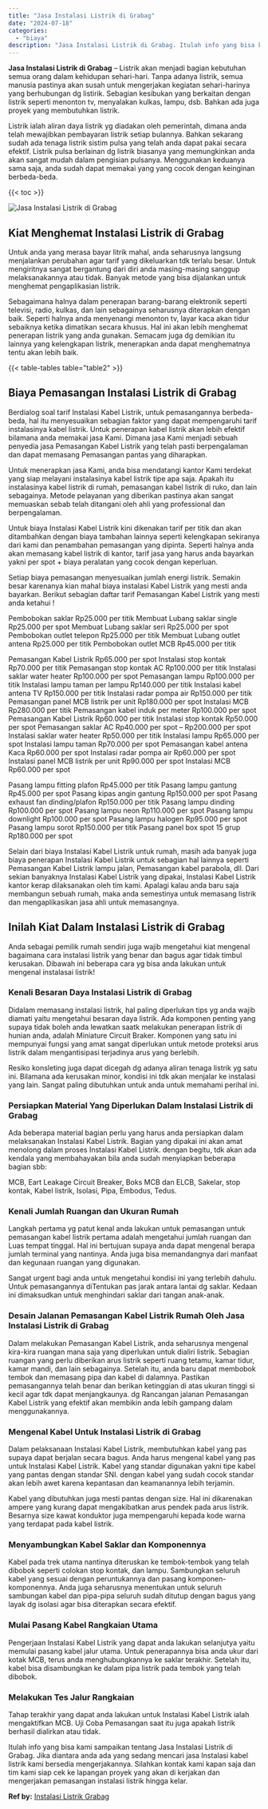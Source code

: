 ```yaml
---
title: "Jasa Instalasi Listrik di Grabag"
date: "2024-07-18"
categories: 
  - "biaya"
description: "Jasa Instalasi Listrik di Grabag. Itulah info yang bisa kami sampaikan tentang Jasa Instalasi Listrik di Grabag. Jika diantara anda ada yang sedang mencari j..."
---
```


**Jasa Instalasi Listrik di Grabag** – Listrik akan menjadi bagian kebutuhan semua orang dalam kehidupan sehari-hari. Tanpa adanya listrik, semua manusia pastinya akan susah untuk mengerjakan kegiatan sehari-harinya yang berhubungan dg listirik. Sebagian kesibukan yang berkaitan dengan listrik seperti menonton tv, menyalakan kulkas, lampu, dsb. Bahkan ada juga proyek yang membutuhkan listrik.

Listrik ialah aliran daya listrik yg diadakan oleh pemerintah, dimana anda telah mewajibkan pembayaran listrik setiap bulannya. Bahkan sekarang sudah ada tenaga listrik sistim pulsa yang telah anda dapat pakai secara efektif. Listrik pulsa berlainan dg listrik biasanya yang memungkinkan anda akan sangat mudah dalam pengisian pulsanya. Menggunakan keduanya sama saja, anda sudah dapat memakai yang yang cocok dengan keinginan berbeda-beda.

{{< toc >}}

![Jasa Instalasi Listrik di Grabag](/images/instalasi-listrik-murah30.png)

## Kiat Menghemat Instalasi Listrik di Grabag

Untuk anda yang merasa bayar litrik mahal, anda seharusnya langsung menjalankan perubahan agar tarif yang dikeluarkan tdk terlalu besar. Untuk mengiritnya sangat bergantung dari diri anda masing-masing sanggup melaksanakannya atau tidak. Banyak metode yang bisa dijalankan untuk menghemat pengaplikasian listrik.

Sebagaimana halnya dalam penerapan barang-barang elektronik seperti televisi, radio, kulkas, dan lain sebagainya seharusnya diterapkan dengan baik. Seperti halnya anda menyenangi menonton tv, layar kaca akan tidur sebaiknya ketika dimatikan secara khusus. Hal ini akan lebih menghemat penerapan listrik yang anda gunakan. Semacam juga dg demikian itu lainnya yang kelengkapan listrik, menerapkan anda dapat menghematnya tentu akan lebih baik.

{{< table-tables table="table2" >}}

## Biaya Pemasangan Instalasi Listrik di Grabag

Berdialog soal tarif Instalasi Kabel Listrik, untuk pemasangannya berbeda-beda, hal itu menyesuaikan sebagian faktor yang dapat mempengaruhi tarif instalasinya kabel listrik. Untuk penerapan kabel listrik akan lebih efektif bilamana anda memakai jasa Kami. Dimana jasa Kami menjadi sebuah penyedia jasa Pemasangan Kabel Listrik yang telah pasti berpengalaman dan dapat memasang Pemasangan pantas yang diharapkan.

Untuk menerapkan jasa Kami, anda bisa mendatangi kantor Kami terdekat yang siap melayani instalasinya kabel listrik tipe apa saja. Apakah itu instalasinya kabel listrik di rumah, pemasangan kabel listrik di ruko, dan lain sebagainya. Metode pelayanan yang diberikan pastinya akan sangat memuaskan sebab telah ditangani oleh ahli yang professional dan berpengalaman.

Untuk biaya Instalasi Kabel Listrik kini dikenakan tarif per titik dan akan ditambahkan dengan biaya tambahan lainnya seperti kelengkapan sekiranya dari kami dan penambahan pemasangan yang dipinta. Seperti halnya anda akan memasang kabel listrik di kantor, tarif jasa yang harus anda bayarkan yakni per spot + biaya peralatan yang cocok dengan keperluan.

Setiap biaya pemasangan menyesuaikan jumlah energi listrik. Semakin besar karenanya kian mahal biaya instalasi Kabel Listrik yang mesti anda bayarkan. Berikut sebagian daftar tarif Pemasangan Kabel Listrik yang mesti anda ketahui !

Pembobokan saklar Rp25.000 per titik Membuat Lubang saklar single Rp25.000 per spot Membuat Lubang saklar seri Rp25.000 per spot Pembobokan outlet telepon Rp25.000 per titik Membuat Lubang outlet antena Rp25.000 per titik Pembobokan outlet MCB Rp45.000 per titik

Pemasangan Kabel Listrik Rp65.000 per spot Instalasi stop kontak Rp70.000 per titik Pemasangan stop kontak AC Rp100.000 per titik Instalasi saklar water heater Rp100.000 per spot Pemasangan lampu Rp100.000 per titik Instalasi lampu taman per lampu Rp140.000 per titik Instalasi kabel antena TV Rp150.000 per titik Instalasi radar pompa air Rp150.000 per titik Pemasangan panel MCB listrik per unit Rp180.000 per spot Instalasi MCB Rp280.000 per titik Pemasangan kabel induk per meter Rp100.000 per spot Pemasangan Kabel Listrik Rp60.000 per titik Instalasi stop kontak Rp50.000 per spot Pemasangan saklar AC Rp40.000 per spot – Rp200.000 per spot Instalasi saklar water heater Rp50.000 per titik Instalasi lampu Rp65.000 per spot Instalasi lampu taman Rp70.000 per spot Pemasangan kabel antena Kaca Rp60.000 per spot Instalasi radar pompa air Rp60.000 per spot Instalasi panel MCB listrik per unit Rp90.000 per spot Instalasi MCB Rp60.000 per spot

Pasang lampu fitting plafon Rp45.000 per titik Pasang lampu gantung Rp45.000 per spot Pasang kipas angin gantung Rp150.000 per spot Pasang exhaust fan dinding/plafon Rp150.000 per titik Pasang lampu dinding Rp100.000 per spot Pasang lampu neon Rp110.000 per spot Pasang lampu downlight Rp100.000 per spot Pasang lampu halogen Rp95.000 per spot Pasang lampu sorot Rp150.000 per titik Pasang panel box spot 15 grup Rp180.000 per spot

Selain dari biaya Instalasi Kabel Listrik untuk rumah, masih ada banyak juga biaya penerapan Instalasi Kabel Listrik untuk sebagian hal lainnya seperti Pemasangan Kabel Listrik lampu jalan, Pemasangan kabel parabola, dll. Dari sekian banyaknya Instalasi Kabel Listrik yang dipakai, Instalasi Kabel Listrik kantor kerap dilaksanakan oleh tim kami. Apalagi kalau anda baru saja membangun sebuah rumah, maka anda semestinya untuk memasang listrik dan mengaplikasikan jasa ahli untuk memasangnya.

## Inilah Kiat Dalam Instalasi Listrik di Grabag


Anda sebagai pemilik rumah sendiri juga wajib mengetahui kiat mengenal bagaimana cara instalasi listrik yang benar dan bagus agar tidak timbul kerusakan. Dibawah ini beberapa cara yg bisa anda lakukan untuk mengenal instalasai listrik!

### Kenali Besaran Daya Instalasi Listrik di Grabag

Didalam memasang instalasi listrik, hal paling diperlukan tips yg anda wajib diamati yaitu mengetahui besaran daya listrik. Ada komponen penting yang supaya tidak boleh anda lewatkan saatk melakukan penerapan listrik di hunian anda, adalah Miniature Circuit Braker. Komponen yang satu ini mempunyai fungsi yang amat sangat diperlukan untuk metode proteksi arus listrik dalam mengantisipasi terjadinya arus yang berlebih.

Resiko konsleting juga dapat dicegah dg adanya aliran tenaga listrik yg satu ini. Bilamana ada kerusakan minor, kondisi ini tdk akan menjalar ke instalasi yang lain. Sangat paling dibutuhkan untuk anda untuk memahami perihal ini.

### Persiapkan Material Yang Diperlukan Dalam Instalasi Listrik di Grabag

Ada beberapa material bagian perlu yang harus anda persiapkan dalam melaksanakan Instalasi Kabel Listrik. Bagian yang dipakai ini akan amat menolong dalam proses Instalasi Kabel Listrik. dengan begitu, tdk akan ada kendala yang membahayakan bila anda sudah menyiapkan beberapa bagian sbb:

MCB, Eart Leakage Circuit Breaker, Boks MCB dan ELCB, Sakelar, stop kontak, Kabel listrik, Isolasi, Pipa, Embodus, Tedus.

### Kenali Jumlah Ruangan dan Ukuran Rumah

Langkah pertama yg patut kenal anda lakukan untuk pemasangan untuk pemasangan kabel listrik pertama adalah mengetahui jumlah ruangan dan Luas tempat tinggal. Hal ini bertujuan supaya anda dapat mengenal berapa jumlah terminal yang nantinya. Anda juga bisa memandangnya dari manfaat dan kegunaan ruangan yang digunakan.

Sangat urgent bagi anda untuk mengetahui kondisi ini yang terlebih dahulu. Untuk pemasangannya diTentukan pas jarak antara lantai dg saklar. Kedaan ini dimaksudkan untuk menghindari saklar dari tangan anak-anak.

### Desain Jalanan Pemasangan Kabel Listrik Rumah Oleh Jasa Instalasi Listrik di Grabag

Dalam melakukan Pemasangan Kabel Listrik, anda seharusnya mengenal kira-kira ruangan mana saja yang diperlukan untuk dialiri listrik. Sebagian ruangan yang perlu diberikan arus listrik seperti ruang tetamu, kamar tidur, kamar mandi, dan lain sebagainya. Setelah itu, anda baru dapat membobok tembok dan memasang pipa dan kabel di dalamnya. Pastikan pemasangannya telah benar dan berikan ketinggian di atas ukuran tinggi si kecil agar tdk dapat menjangkaunya. dg Rancangan jalanan Pemasangan Kabel Listrik yang efektif akan membikin anda lebih gampang dalam menggunakannya.

### Mengenal Kabel Untuk Instalasi Listrik di Grabag

Dalam pelaksanaan Instalasi Kabel Listrik, membutuhkan kabel yang pas supaya dapat berjalan secara bagus. Anda harus mengenal kabel yang pas untuk Instalasi Kabel Listrik. Kabel yang standar digunakan yakni tipe kabel yang pantas dengan standar SNI. dengan kabel yang sudah cocok standar akan lebih awet karena kepantasan dan keamanannya lebih terjamin.

Kabel yang dibutuhkan juga mesti pantas dengan size. Hal ini dikarenakan ampere yang kurang dapat mengakibatkan arus pendek pada arus listrik. Besarnya size kawat konduktor juga mempengaruhi kepada kode warna yang terdapat pada kabel listrik.

### Menyambungkan Kabel Saklar dan Komponennya

Kabel pada trek utama nantinya diteruskan ke tembok-tembok yang telah dibobok seperti colokan stop kontak, dan lampu. Sambungkan seluruh kabel yang sesuai dengan peruntukannya dan pasang komponen-komponennya. Anda juga seharusnya menentukan untuk seluruh sambungan kabel dan pipa-pipa seluruh sudah ditutup dengan bagus yang layak dg isolasi agar bisa diterapkan secara efektif.

### Mulai Pasang Kabel Rangkaian Utama

Pengerjaan Instalasi Kabel Listrik yang dapat anda lakukan selanjutya yaitu memulai pasang kabel jalur utama. Untuk penerapannya bisa anda ukur dari kotak MCB, terus anda menghubungkannya ke saklar terakhir. Setelah itu, kabel bisa disambungkan ke dalam pipa listrik pada tembok yang telah dibobok.

### Melakukan Tes Jalur Rangkaian

Tahap terakhir yang dapat anda lakukan untuk Instalasi Kabel Listrik ialah mengaktifkan MCB. Uji Coba Pemasangan saat itu juga apakah listrik berhasil dialirkan atau tidak.

Itulah info yang bisa kami sampaikan tentang Jasa Instalasi Listrik di Grabag. Jika diantara anda ada yang sedang mencari jasa Instalasi kabel listrik kami bersedia mengerjakannya. Silahkan kontak kami kapan saja dan tim kami siap cek ke lapangan proyek yang akan di kerjakan dan mengerjakan pemasangan instalasi listrik hingga kelar.

**Ref by:** [Instalasi Listrik Grabag](https://id.wikipedia.org/wiki/Instalasi)
